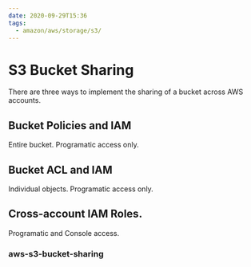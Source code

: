 ```yaml
---
date: 2020-09-29T15:36
tags:
  - amazon/aws/storage/s3/
---
```


# S3 Bucket Sharing

There are three ways to implement the sharing of a bucket across AWS accounts.

## Bucket Policies and IAM

Entire bucket.
Programatic access only.

## Bucket ACL and IAM

Individual objects. Programatic access only.

## Cross-account IAM Roles. 

Programatic and Console access.

### aws-s3-bucket-sharing